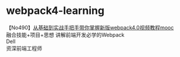 # webpack4-learning
【No490】[从基础到实战手把手带你掌握新版webpack4.0视频教程mooc](https://coding.imooc.com/class/316.html)  
融合技能+项目+思想 讲解前端开发必学的Webpack  
Dell  
资深前端工程师  
